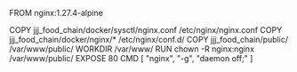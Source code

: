 FROM nginx:1.27.4-alpine

COPY jjj_food_chain/docker/sysctl/nginx.conf /etc/nginx/nginx.conf
COPY jjj_food_chain/docker/nginx/* /etc/nginx/conf.d/
COPY jjj_food_chain/public/ /var/www/public/
WORKDIR /var/www/
RUN chown -R nginx:nginx /var/www/public/
EXPOSE 80
CMD [ "nginx", "-g", "daemon off;" ]